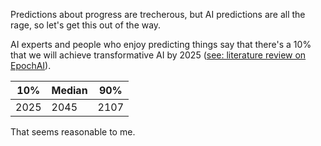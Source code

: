 Predictions about progress are trecherous, but AI predictions are all the rage, so let's get this out of the way.

AI experts and people who enjoy predicting things say that there's a 10% that we will achieve transformative AI by 2025 ([see: literature review on EpochAI](https://epochai.org/blog/literature-review-of-transformative-artificial-intelligence-timelines)).

| 10%  | Median | 90%  |
|------|--------|------|
| 2025 | 2045   | 2107 |

That seems reasonable to me.
